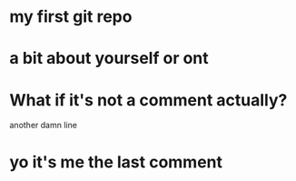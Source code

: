 # my first git repo
# a bit about yourself or ont 
# What if it's not a comment actually?
another damn line
# yo it's me the last comment
